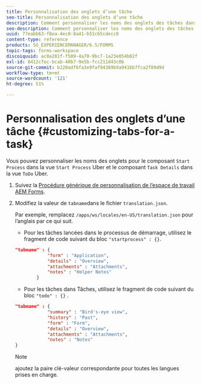 ```yaml
---
title: Personnalisation des onglets d’une tâche
seo-title: Personnalisation des onglets d’une tâche
description: Comment personnaliser les noms des onglets des tâches dans l’espace de travail LiveCycle AEM Forms.
seo-description: Comment personnaliser les noms des onglets des tâches dans l’espace de travail LiveCycle AEM Forms.
uuid: 77eabb63-f8ea-4ec0-8a41-b51c65cdecc0
content-type: reference
products: SG_EXPERIENCEMANAGER/6.5/FORMS
topic-tags: forms-workspace
discoiquuid: ac0a281f-f589-4a70-9bc7-1a23e054b02f
exl-id: 8412cfec-bcab-40b7-9e5b-fcc211d43c0b
source-git-commit: b220adf6fa3e9faf94389b9a9416b7fca2f89d9d
workflow-type: tm+mt
source-wordcount: '121'
ht-degree: 51%

---
```


# Personnalisation des onglets d’une tâche {#customizing-tabs-for-a-task}

Vous pouvez personnaliser les noms des onglets pour le composant `Start Process` dans la vue `Start Process` Uber et le composant `Task Details` dans la vue `ToDo` Uber.

1. Suivez la [Procédure générique de personnalisation de l’espace de travail AEM Forms](/help/forms/using/generic-steps-html-workspace-customization.md).
1. Modifiez la valeur de `tabname`dans le fichier `translation.json`.

   Par exemple, remplacez `/apps/ws/locales/en-US/translation.json` pour l’anglais par ce qui suit.

   * Pour les tâches lancées dans le processus de démarrage, utilisez le fragment de code suivant du bloc `"startprocess" : {}`.

   ```json
   "tabname" : {
               "form" : "Application",
               "details" : "Overview",
               "attachments" : "Attachments",
               "notes" : "Helper Notes"
           }
   ```

   * Pour les tâches dans Tâches, utilisez le fragment de code suivant du bloc `"todo" : {}` .

   ```json
   "tabname" : {
               "summary" : "Bird's-eye view",
               "history" : "Past",
               "form" : "Form",
               "details" : "Overview",
               "attachments" : "Attachments",
               "notes" : "Notes"
   }
   ```

   >[!NOTE]
   >
   >ajoutez la paire clé-valeur correspondante pour toutes les langues prises en charge.
